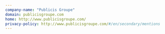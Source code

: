 ```yaml
---
company-name: "Publicis Groupe"
domain: publicisgroupe.com
home: http://www.publicisgroupe.com/
privacy-policy: http://www.publicisgroupe.com/#/en/secondary/mentions
---
```




